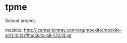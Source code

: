 tpme
====
School project.

 mockito: http://jcenter.bintray.com/org/mockito/mockito-all/1.10.14/#mockito-all-1.10.14.jar
